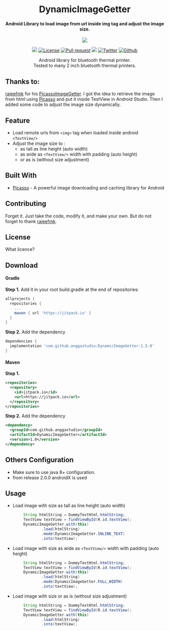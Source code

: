 <p align="center">
  <h1 align="center">DynamicImageGetter</h1>
  <h4 align="center">Android Library to load image from url inside img tag and adjust the image size.</h4>
</p>

<p align="center">
  <img src="https://images.unsplash.com/photo-1522219406764-db207f1f7640?ixlib=rb-1.2.1&ixid=MnwxMjA3fDB8MHxwaG90by1wYWdlfHx8fGVufDB8fHx8&auto=format&fit=crop&w=1170&q=80"/>
</p>

<p align="center">
  <a href="https://jitpack.io/#anggastudio/DynamicImageGetter"><img src="https://img.shields.io/jitpack/v/github/anggastudio/DynamicImageGetter"></a>
  <a href="LICENSE"><img alt="License" src="https://img.shields.io/badge/License-Apache%202.0-blue.svg"></a>
  <a href="https://github.com/anggastudio/DynamicImageGetter/pulls"><img alt="Pull request" src="https://img.shields.io/badge/PRs-welcome-brightgreen.svg?style=flat"></a>
  <a href="https://github.com/anggastudio/DynamicImageGetter/graphs/contributors"><img src="https://img.shields.io/github/contributors/anggastudio/DynamicImageGetter"></a>
  <a href="https://twitter.com/angga_studio"><img alt="Twitter" src="https://img.shields.io/twitter/follow/angga_studio"></a>
  <a href="https://github.com/anggastudio"><img alt="Github" src="https://img.shields.io/github/followers/anggastudio?label=follow&style=social"></a>
  <p align="center">Android library for bluetooth thermal printer.<br>Tested to many 2 inch bluetooth thermal printers.</p>
</p>

## Thanks to:
[rajeefmk](https://gist.github.com/rajeefmk) for his [PicassoImageGetter](https://gist.github.com/rajeefmk/beb1b79363c12041da7fd540bcf27765).
I got the idea to retrieve the image from html using [Picasso](http://square.github.io/picasso/ "Picasso") and put it inside TextView in Android Studio. Then I added some code to adjust the image size dynamically.

## Feature
- Load remote urls from `<img>` tag when loaded inside android `<TextView/>`
- Adjust the image size to :
  - as tall as line height (auto width)
  - as wide as `<TextView/>` width with padding (auto height)
  - or as is (without size adjustment)

## Built With

* [Picasso](http://square.github.io/picasso/ "Picasso") - A powerful image downloading and caching library for Android

## Contributing

Forget it. Just take the code, modify it, and make your own.
But do not forget to thank [rajeefmk](https://gist.github.com/rajeefmk).

## License

What licence?

## Download
#### Gradle
**Step 1.** Add it in your root build.gradle at the end of repositories:
```gradle
allprojects {
  repositories {
    ...
    maven { url 'https://jitpack.io' }
  }
}
```

**Step 2.** Add the dependency
```gradle
dependencies {
  implementation 'com.github.anggastudio:DynamicImageGetter:1.5.0'
}
```
#### Maven
**Step 1.**
```xml
<repositories>
  <repository>
    <id>jitpack.io</id>
    <url>https://jitpack.io</url>
  </repository>
</repositories>
```

**Step 2.** Add the dependency
```xml
<dependency>
  <groupId>com.github.anggastudio</groupId>
  <artifactId>DynamicImageGetter</artifactId>
  <version>1.0</version>
</dependency>
```

## Others Configuration
- Make sure to use java 8+ configuration.
- from release 2.0.0 androidX is used

## Usage
- Load image with size as tall as line height (auto width)
```java
        String htmlString = DummyTextHtml.htmlString;
        TextView textView = findViewById(R.id.textView);
        DynamicImageGetter.with(this)
                .load(htmlString)
                .mode(DynamicImageGetter.INLINE_TEXT)
                .into(textView);
```
- Load image with size as wide as `<TextView/>` width with padding (auto height)
```java
        String htmlString = DummyTextHtml.htmlString;
        TextView textView = findViewById(R.id.textView);
        DynamicImageGetter.with(this)
                .load(htmlString)
                .mode(DynamicImageGetter.FULL_WIDTH)
                .into(textView);
```
- Load image with size or as is (without size adjustment)
```java
        String htmlString = DummyTextHtml.htmlString;
        TextView textView = findViewById(R.id.textView);
        DynamicImageGetter.with(this)
                .load(htmlString)
                .into(textView);
```
